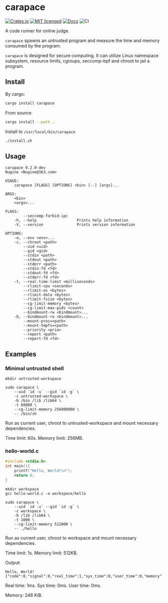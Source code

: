 # carapace

[![Crates.io][crates-badge]][crates-url]
[![MIT licensed][mit-badge]][mit-url]
[![Docs][docs-badge]][docs-url]
![CI][ci-badge]

[crates-badge]: https://img.shields.io/crates/v/carapace.svg
[crates-url]: https://crates.io/crates/carapace
[mit-badge]: https://img.shields.io/badge/license-MIT-blue.svg
[mit-url]: LICENSE
[docs-badge]: https://docs.rs/carapace/badge.svg
[docs-url]: https://docs.rs/carapace/
[ci-badge]: https://github.com/Nugine/carapace/workflows/CI/badge.svg

A code runner for online judge.

`carapace` spawns an untrusted program and measure the time and memory consumed by the program.

`carapace` is designed for secure computing. It can utilize Linux namespace subsystem, resource limits, cgroups, seccomp-bpf and chroot to jail a program.

## Install

By cargo:

```sh
cargo install carapace
```

From source:

```sh
cargo install --path .
```

Install to `/usr/local/bin/carapace`

```sh
./install.sh
```

## Usage

```
carapace 0.2.0-dev
Nugine <Nugine@163.com>

USAGE:
    carapace [FLAGS] [OPTIONS] <bin> [--] [args]...

ARGS:
    <bin>        
    <args>...    

FLAGS:
        --seccomp-forbid-ipc    
    -h, --help                  Prints help information
    -V, --version               Prints version information

OPTIONS:
    -e, --env <env>...                      
    -c, --chroot <path>                     
        --uid <uid>                         
        --gid <gid>                         
        --stdin <path>                      
        --stdout <path>                     
        --stderr <path>                     
        --stdin-fd <fd>                     
        --stdout-fd <fd>                    
        --stderr-fd <fd>                    
    -t, --real-time-limit <milliseconds>    
        --rlimit-cpu <seconds>              
        --rlimit-as <bytes>                 
        --rlimit-data <bytes>               
        --rlimit-fsize <bytes>              
        --cg-limit-memory <bytes>           
        --cg-limit-max-pids <count>         
        --bindmount-rw <bindmount>...       
    -b, --bindmount-ro <bindmount>...       
        --mount-proc=<path>                 
        --mount-tmpfs=<path>                
        --priority <prio>                   
        --report <path>                     
        --report-fd <fd>
```

## Examples

### Minimal untrusted shell

```shell
mkdir untrusted-workspace

sudo carapace \
    --uid `id -u` --gid `id -g` \
    -c untrusted-workspace \
    -b /bin /lib /lib64 \
    -t 60000 \
    --cg-limit-memory 256000000 \
    -- /bin/sh
```

Run as current user, chroot to untrusted-workspace and mount necessary dependencies.

Time limit: 60s. Memory limit: 256MB.

### hello-world.c

```c
#include <stdio.h>
int main(){
    printf("Hello, World!\n");
    return 0;
}
```

```shell
mkdir workspace
gcc hello-world.c -o workspace/hello

sudo carapace \
    --uid `id -u` --gid `id -g` \
    -c workspace \
    -b /lib /lib64 \
    -t 1000 \
    --cg-limit-memory 512000 \
    -- ./hello
```

Run as current user, chroot to workspace and mount necessary dependencies.

Time limit: 1s. Memory limit: 512KB.

Output:

```
Hello, World!
{"code":0,"signal":0,"real_time":1,"sys_time":0,"user_time":0,"memory":248}
```

Real time: 1ms. Sys time: 0ms. User time: 0ms.

Memory: 248 KiB.

